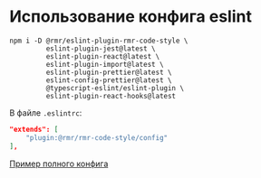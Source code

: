 # Использование конфига eslint
```
npm i -D @rmr/eslint-plugin-rmr-code-style \
         eslint-plugin-jest@latest \
         eslint-plugin-react@latest \
         eslint-plugin-import@latest \
         eslint-plugin-prettier@latest \
         eslint-config-prettier@latest \
         @typescript-eslint/eslint-plugin \
         eslint-plugin-react-hooks@latest 
```

В файле `.eslintrc`:
```json
"extends": [
    "plugin:@rmr/rmr-code-style/config"
],
```

[Пример полного конфига](https://git.redmadrobot.com/web-frontend/docs/code-style/blob/master/example/.eslintrc.json)
